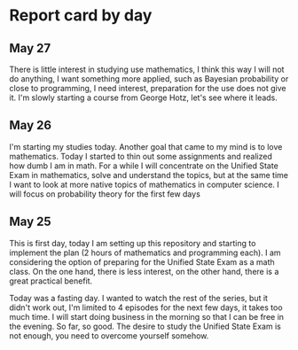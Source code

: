 # Report card by day

## May 27
There is little interest in studying use mathematics, I think this way I will not do anything, I want something more applied, such as Bayesian probability or close to programming, I need interest, preparation for the use does not give it. I'm slowly starting a course from George Hotz, let's see where it leads.

## May 26
I'm starting my studies today. Another goal that came to my mind is to love mathematics. Today I started to thin out some assignments and realized how dumb I am in math. For a while I will concentrate on the Unified State Exam in mathematics, solve and understand the topics, but at the same time I want to look at more native topics of mathematics in computer science. I will focus on probability theory for the first few days

## May 25
This is first day, today I am setting up this repository and starting to implement the plan (2 hours of mathematics and programming each).
I am considering the option of preparing for the Unified State Exam as a math class. On the one hand, there is less interest, on the other hand, there is a great practical benefit.

Today was a fasting day. I wanted to watch the rest of the series, but it didn't work out, I'm limited to 4 episodes for the next few days, it takes too much time. I will start doing business in the morning so that I can be free in the evening. So far, so good.
The desire to study the Unified State Exam is not enough, you need to overcome yourself somehow.

